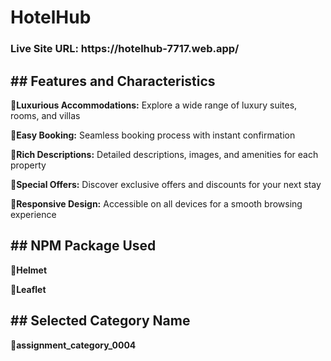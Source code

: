 <h1><strong>HotelHub</strong></h1>

<h3>Live Site URL: https://hotelhub-7717.web.app/</h3>

<h2><strong>## Features and Characteristics</strong></h2>

<p><strong>🔸Luxurious Accommodations:</strong>  Explore a wide range of luxury suites, rooms, and villas</p>
<p><strong>🔸Easy Booking:</strong>  Seamless booking process with instant confirmation</p>
<p><strong>🔸Rich Descriptions:</strong>  Detailed descriptions, images, and amenities for each property</p>
<p><strong>🔸Special Offers:</strong>  Discover exclusive offers and discounts for your next stay</p>
<p><strong>🔸Responsive Design:</strong>  Accessible on all devices for a smooth browsing experience</p>

<h2><strong>## NPM Package Used
</strong></h2>

<p><strong>🔸Helmet</strong></p>
<p><strong>🔸Leaflet</strong></p>

<h2><strong>##  Selected Category Name
</strong></h2>

<p><strong>🔸assignment_category_0004</strong></p>